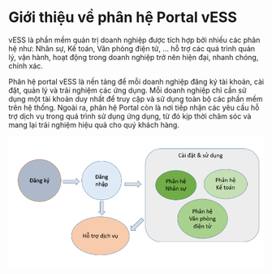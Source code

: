 # Giới thiệu về phân hệ Portal vESS

vESS là phần mềm quản trị doanh nghiệp được tích hợp bởi nhiều các phân hệ như: Nhân sự, Kế toán, Văn phòng điện tử, ... hỗ trợ các quá trình quản lý, vận hành, hoạt động trong doanh nghiệp trở nên hiện đại, nhanh chóng, chính xác.

Phân hệ portal vESS là nền tảng để mỗi doanh nghiệp đăng ký tài khoản, cài đặt, quản lý và trải nghiệm các ứng dụng. Mỗi doanh nghiệp chỉ cần sử dụng một tài khoản duy nhất để truy cập và sử dụng toàn bộ các phần mềm trên hệ thống. Ngoài ra, phân hệ Portal còn là nơi tiếp nhận các yêu cầu hỗ trợ dịch vụ trong quá trình sử dụng ứng dụng, từ đó kịp thời chăm sóc và mang lại trải nghiệm hiệu quả cho quý khách hàng.

![image-20211004124223940](images/image-20211004124223940.png)

